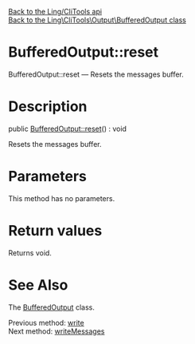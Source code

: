 [Back to the Ling/CliTools api](https://github.com/lingtalfi/CliTools/blob/master/doc/api/Ling/CliTools.md)<br>
[Back to the Ling\CliTools\Output\BufferedOutput class](https://github.com/lingtalfi/CliTools/blob/master/doc/api/Ling/CliTools/Output/BufferedOutput.md)


BufferedOutput::reset
================



BufferedOutput::reset — Resets the messages buffer.




Description
================


public [BufferedOutput::reset](https://github.com/lingtalfi/CliTools/blob/master/doc/api/Ling/CliTools/Output/BufferedOutput/reset.md)() : void




Resets the messages buffer.




Parameters
================

This method has no parameters.


Return values
================

Returns void.








See Also
================

The [BufferedOutput](https://github.com/lingtalfi/CliTools/blob/master/doc/api/Ling/CliTools/Output/BufferedOutput.md) class.

Previous method: [write](https://github.com/lingtalfi/CliTools/blob/master/doc/api/Ling/CliTools/Output/BufferedOutput/write.md)<br>Next method: [writeMessages](https://github.com/lingtalfi/CliTools/blob/master/doc/api/Ling/CliTools/Output/BufferedOutput/writeMessages.md)<br>

